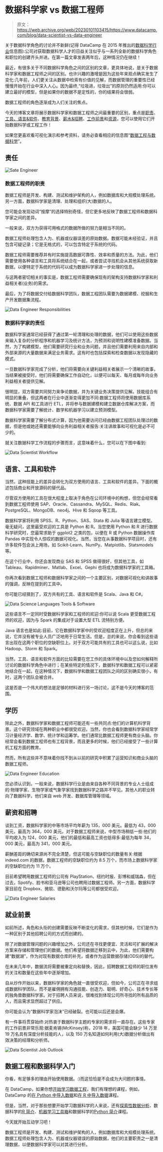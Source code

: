 # 数据科学家 vs 数据工程师

> 原文：<https://web.archive.org/web/20230101103415/https://www.datacamp.com/blog/data-scientist-vs-data-engineer>

关于数据科学角色的讨论并不新鲜(记得 DataCamp 在 2015 年推出的[数据科学行业](https://web.archive.org/web/20220818122742/https://www.datacamp.com/community/tutorials/data-science-industry-infographic/)信息图):公司对获取数据科学人才的日益关注似乎与一系列全新的数据科学角色和职位的创建齐头并进。在第一篇文章发表两年后，这种情况仍在继续！

最近，有很多关于不同数据科学角色之间的区别的文章，更具体地说，是关于数据科学家和数据工程师之间的区别。也许兴趣的激增是因为这些年来观点确实发生了变化:几年前，人们更关注从数据中检索有价值的见解，而数据管理的重要性已经慢慢开始在行业中深入人心。因为最终,“垃圾进，垃圾出”的原则仍然适用:你可以建立最好的模型，但是如果你的数据不是定性的，你的结果将会很弱。

数据工程师的角色逐渐成为人们关注的焦点。

<nav>

今天的博客文章将展示数据科学家和数据工程师之间最重要的区别，重点是[职责](#responsibilities)、[工具、语言&软件](#tools)、[教育背景](#education)、[薪水&招聘](#salaries)、[工作前景](#job)和[资源](#resources)，您可以使用它们开始数据科学或工程工作！

</nav>

如果您更喜欢看可视化演示和参考资料，请务必查看相应的信息图“[数据工程与数据科学](https://web.archive.org/web/20220818122742/https://www.datacamp.com/community/blog/data-engineering-vs-data-science-infographic/)”。

## 责任

![Sate Engineer](img/89110fa828d92c00326dc78782b39620.png)

### 数据工程师的职责

数据工程师是开发、构建、测试和维护架构的人，例如数据库和大规模处理系统。另一方面，数据科学家是清理、处理和组织(大)数据的人。

您可能会发现动词“按摩”的选择特别奇怪，但它更多地反映了数据工程师和数据科学家之间的差异。

一般来说，双方为获得可用格式的数据所做的努力是相当不同的。

数据工程师处理包含人为、机器或仪器误差的原始数据。数据可能未经验证，并且包含可疑记录；它是无格式的，可以包含特定于系统的代码。

数据工程师需要推荐并有时实施提高数据可靠性、效率和质量的方法。为此，他们需要使用各种语言和工具将系统结合在一起，或者尝试寻找机会从其他系统获取新数据，以便特定于系统的代码可以成为数据科学家进一步处理的信息。

与这两者密切相关的事实是，数据工程师需要确保现有的架构支持数据科学家和利益相关者(业务)的需求。

最后，为了将数据交付给数据科学团队，数据工程团队需要为数据建模、挖掘和生产开发数据集流程。

![Data Engineer Responsibilities](img/3a06af4b0efb701d77be10f369e36be2.png)

### 数据科学家的责任

数据科学家通常已经获得了通过第一轮清理和处理的数据，他们可以使用这些数据来输入复杂的分析程序和机器学习及统计方法，为预测和说明性建模准备数据。当然，为了构建模型，他们需要研究行业和业务问题，并且他们需要利用来自内部和外部来源的大量数据来满足业务需求。这有时也包括探索和检查数据以发现隐藏的模式。

一旦数据科学家完成了分析，他们将需要向关键利益相关者展示一个清晰的故事，当结果被接受时，他们将需要确保工作自动化，以便可以每天、每月或每年向业务利益相关者提供见解。

很明显，双方需要共同努力来争论数据，并为关键业务决策提供见解。技能组合有明显的重叠，但这两者在行业中逐渐变得更加不同:数据工程师将使用数据库系统、数据 API 和工具进行 ETL，并将参与数据建模和建立数据仓库解决方案，而数据科学家需要了解统计、数学和机器学习以建立预测模型。

数据科学家需要了解分布式计算，因为他需要访问已经由数据工程团队处理过的数据，但是他或她还需要能够向业务利益相关者报告:关注讲故事和可视化是必不可少的。

就关注数据科学工作流程的步骤而言，这意味着什么，您可以在下图中看到:

![Data Scientist Workflow](img/89312fb78a33d30cad4fb2b489a43a2a.png)

## 语言、工具和软件

当然，这种技能上的差异会转化为双方使用的语言、工具和软件的差异。下面的概述包括商业和开放源码的替代品。

尽管双方使用的工具在很大程度上取决于角色在公司环境中的构想，但您会经常看到数据工程师使用 SAP、Oracle、Cassandra、MySQL、Redis、Riak、PostgreSQL、MongoDB、neo4j、Hive 和 Sqoop 等工具。

数据科学家将利用 SPSS、R、Python、SAS、Stata 和 Julia 等语言建立模型。毫无疑问，这里最受欢迎的工具是 Python 和 R。当您使用 Python 和 R 进行数据科学研究时，您最常求助于 ggplot2 之类的包，以便在 R 或 Python 数据操作库 Pandas 中实现令人惊叹的数据可视化。当然，当您在从事数据科学项目时，还有许多软件包会派上用场，如 Scikit-Learn、NumPy、Matplotlib、Statsmodels 等。

在这个行业中，你还会发现商业 SAS 和 SPSS 做得很好，但其他工具，如 Tableau、Rapidminer、Matlab、Excel、Gephi 也将成为数据科学家的工具箱。

你再次看到数据工程师和数据科学家之间的一个主要区别，对数据可视化和讲故事的强调，反映在提到的工具中。

你可能已经猜到了，双方共有的工具、语言和软件是 Scala、Java 和 C#。

![Data Science Languages Tools & Software](img/2953f3d96862bd2be16d2cccffc9cee3.png)

这些语言不一定同时受数据科学家和工程师的欢迎:你可以说 Scala 更受数据工程师的欢迎，因为与 Spark 的集成对于设置大型 ETL 流特别方便。

Java 语言也是如此:目前，它在数据科学家中的受欢迎程度正在上升，但总的来说，它并没有被专业人员广泛地用于日常生活。但是，总的来说，你会看到这些语言出现在这两个职位的空缺职位上。对于双方可能共有的工具也可以这么说，比如 Hadoop、Storm 和 Spark。

当然，工具、语言和软件方面的比较需要在您工作的具体环境中以及您如何解释所讨论的数据科学角色中进行；在某些特定的情况下，数据科学和数据工程可以紧密地结合在一起，在这种情况下，数据科学和数据工程团队之间的区别确实很小，有时，这两个团队会被合并。

这是否是一个伟大的想法是足够的材料进行另一场讨论，这不是今天的博客的范围。

## 学历

除此之外，数据科学家和数据工程师可能还有一些共同点:他们的计算机科学背景。这个研究领域在两种职业中都很受欢迎。当然，你也会看到数据科学家经常学习计量经济学、数学、统计学和运筹学。他们通常比数据工程师更有商业头脑。你经常会看到数据工程师也有工程背景，而且更多的时候，他们已经接受了一些计算机工程方面的教育。

然而，所有这些并不意味着你找不到从以前的研究中积累了运营知识和商业头脑的数据工程师。

![Data Engineer Education](img/70838bb73acb01bc62ea7177517e0153.png)

您必须认识到，一般来说，数据科学行业是由来自各种不同背景的专业人士组成的:物理学家、生物学家或气象学家找到数据科学之路并不罕见。其他人的职业转向了数据科学，他们来自 web 开发、数据库管理等领域。

## 薪资和招聘

谈到工资，数据科学家的中等市场平均年薪为 135，000 美元。最低为 43，000 美元，最高为 364，000 美元。对于数据工程师来说，中型市场稍低一些:他们的平均收入为 124，000 美元，他们的最低和最高工资也低得多:最低为每年 34，000 美元，最高为 341，000 美元。

薪酬差距的确切来源尚不完全清楚，但这可能与空缺职位的数量有关:根据 indeed.com 的数据，数据工程师的空缺职位约为 8.5 万个，而市场上数据科学家的空缺职位约为 11 万个。

目前希望聘用数据工程师的公司有 PlayStation、纽约时报、彭博和威瑞森，但在过去，Spotify、脸书和亚马逊等公司也聘用过数据工程师。另一方面，数据科学家目前在 Dropbox、微软、德勤和沃尔玛等公司都很受欢迎。

![Data Engineer Salaries](img/fa33b8ec7a892b2fcfe3b2e63457e5f2.png)

## 就业前景

如前所述，角色和头衔的创建需要反映不断变化的需求，但其他时候，它们是作为一种区别于其他招聘公司的方式而创建的。

除了对数据管理问题的兴趣增加之外，公司还在寻找更便宜、灵活和可扩展的解决方案来存储和管理他们的数据。他们希望将数据迁移到云中，为此，他们需要构建“数据湖”，作为对现有数据仓库的补充，或者作为运营数据存储(ODS)的替代。

在未来几年中，数据流将需要被重定向和替换，因此，招聘数据工程师的职位发布的关注和数量在这些年中逐渐增加。

自从炒作开始以来，数据科学家的角色就一直很受欢迎，但如今，公司正在寻求组成数据科学团队，而不是雇佣拥有沟通技能、创造力、聪明、好奇心、技术专长等的独角兽数据科学家。对于招聘人员来说，很难找到体现公司所寻找的所有品质的人，而且需求显然超过了供应。

你可能会认为“数据科学家泡沫”已经破裂。也可能以后还是会爆。

有一件事将贯穿始终:对热衷于数据科学主题的专家的需求将一直存在。这些专家的工作前景非常乐观:据麦肯锡(McKinsey)称，2018 年，美国可能会缺少 14 万至 19 万名具有深度分析技能的人，以及 150 万名知道如何利用(大)数据分析做出有效决策的经理和分析师。

![Data Scientist Job Outlook](img/f7f8d700706e846cb6040339af84055f.png)

## 数据工程和数据科学入门

你看，有足够多的理由开始使用数据。:)而这恰恰是不会成为大问题的事情。

在 DataCamp，如果你想[开始学习数据工程](https://web.archive.org/web/20220818122742/https://www.datacamp.com/data-courses/data-engineering-courses)，我们有理想的课程，例如，DataCamp 的[在 Python 中导入数据](https://web.archive.org/web/20220818122742/https://www.datacamp.com/courses/importing-data-in-python-part-1/)和[在 R 中导入数据](https://web.archive.org/web/20220818122742/https://www.datacamp.com/courses/importing-data-in-r-part-1/)课程。

但是，当然，对于那些想要开始学习数据科学的人来说，还有[探索性数据分析](https://web.archive.org/web/20220818122742/https://www.datacamp.com/courses/exploratory-data-analysis-in-r-case-study/)、数据科学的[R 简介](https://web.archive.org/web/20220818122742/https://www.datacamp.com/courses/free-introduction-to-r/)、[机器学习工具箱](https://web.archive.org/web/20220818122742/https://www.datacamp.com/courses/machine-learning-toolbox/)和数据科学的[Python 简介](https://web.archive.org/web/20220818122742/https://www.datacamp.com/courses/intro-to-python-for-data-science/)课程。

今天就开始互动学习吧！

数据工程师是开发、构建、测试和维护架构的人，例如数据库和大规模处理系统。数据工程师处理包含人为、机器或仪器错误的原始数据，他们的主要职责之一是清理数据，以便数据科学家可以对其进行分析。